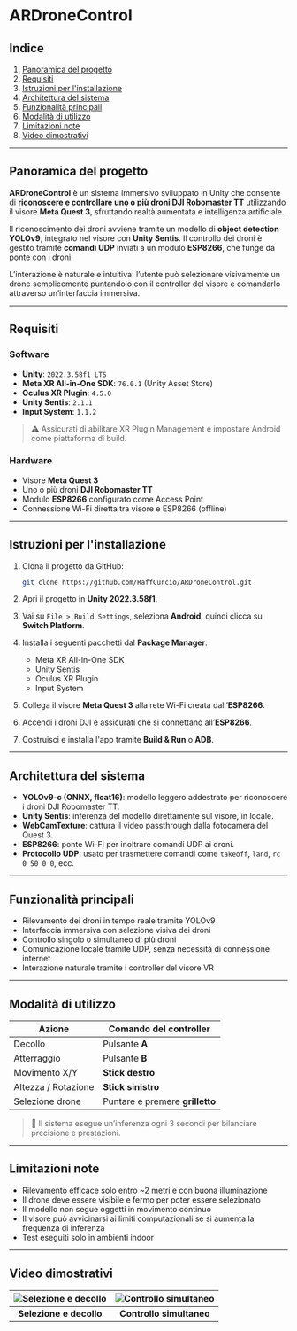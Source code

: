 # ARDroneControl

## Indice

1. [Panoramica del progetto](#panoramica-del-progetto)  
2. [Requisiti](#requisiti)  
3. [Istruzioni per l'installazione](#istruzioni-per-linstallazione)  
4. [Architettura del sistema](#architettura-del-sistema)  
5. [Funzionalità principali](#funzionalità-principali)  
6. [Modalità di utilizzo](#modalità-di-utilizzo)  
7. [Limitazioni note](#limitazioni-note)  
8. [Video dimostrativi](#video-dimostrativi)  

---

## Panoramica del progetto

**ARDroneControl** è un sistema immersivo sviluppato in Unity che consente di **riconoscere e controllare uno o più droni DJI Robomaster TT** utilizzando il visore **Meta Quest 3**, sfruttando realtà aumentata e intelligenza artificiale.

Il riconoscimento dei droni avviene tramite un modello di **object detection YOLOv9**, integrato nel visore con **Unity Sentis**. Il controllo dei droni è gestito tramite **comandi UDP** inviati a un modulo **ESP8266**, che funge da ponte con i droni.

L’interazione è naturale e intuitiva: l’utente può selezionare visivamente un drone semplicemente puntandolo con il controller del visore e comandarlo attraverso un’interfaccia immersiva.

---

## Requisiti

### Software

- **Unity**: `2022.3.58f1 LTS`
- **Meta XR All-in-One SDK**: `76.0.1` (Unity Asset Store)
- **Oculus XR Plugin**: `4.5.0`
- **Unity Sentis**: `2.1.1`
- **Input System**: `1.1.2`

> ⚠️ Assicurati di abilitare XR Plugin Management e impostare Android come piattaforma di build.

### Hardware

- Visore **Meta Quest 3**
- Uno o più droni **DJI Robomaster TT**
- Modulo **ESP8266** configurato come Access Point
- Connessione Wi-Fi diretta tra visore e ESP8266 (offline)

---

## Istruzioni per l'installazione

1. Clona il progetto da GitHub:
   ```bash
   git clone https://github.com/RaffCurcio/ARDroneControl.git
   ```
2. Apri il progetto in **Unity 2022.3.58f1**.

3. Vai su `File > Build Settings`, seleziona **Android**, quindi clicca su **Switch Platform**.

4. Installa i seguenti pacchetti dal **Package Manager**:
   - Meta XR All-in-One SDK
   - Unity Sentis
   - Oculus XR Plugin
   - Input System

5. Collega il visore **Meta Quest 3** alla rete Wi-Fi creata dall’**ESP8266**.

6. Accendi i droni DJI e assicurati che si connettano all’**ESP8266**.

7. Costruisci e installa l'app tramite **Build & Run** o **ADB**.

---

## Architettura del sistema

- **YOLOv9-c (ONNX, float16)**: modello leggero addestrato per riconoscere i droni DJI Robomaster TT.  
- **Unity Sentis**: inferenza del modello direttamente sul visore, in locale.  
- **WebCamTexture**: cattura il video passthrough dalla fotocamera del Quest 3.  
- **ESP8266**: ponte Wi-Fi per inoltrare comandi UDP ai droni.  
- **Protocollo UDP**: usato per trasmettere comandi come `takeoff`, `land`, `rc 0 50 0 0`, ecc.

---

## Funzionalità principali

- Rilevamento dei droni in tempo reale tramite YOLOv9  
- Interfaccia immersiva con selezione visiva dei droni  
- Controllo singolo o simultaneo di più droni  
- Comunicazione locale tramite UDP, senza necessità di connessione internet  
- Interazione naturale tramite i controller del visore VR  

---

## Modalità di utilizzo

| Azione             | Comando del controller        |
|--------------------|-------------------------------|
| Decollo            | Pulsante **A**                |
| Atterraggio        | Pulsante **B**                |
| Movimento X/Y      | **Stick destro**              |
| Altezza / Rotazione| **Stick sinistro**            |
| Selezione drone    | Puntare e premere **grilletto** |

> 🔁 Il sistema esegue un’inferenza ogni 3 secondi per bilanciare precisione e prestazioni.

---

## Limitazioni note

- Rilevamento efficace solo entro ~2 metri e con buona illuminazione  
- Il drone deve essere visibile e fermo per poter essere selezionato  
- Il modello non segue oggetti in movimento continuo  
- Il visore può avvicinarsi ai limiti computazionali se si aumenta la frequenza di inferenza  
- Test eseguiti solo in ambienti indoor  

---

## Video dimostrativi

<div align="center">

| ![Selezione e decollo](Media/sing.gif) | ![Controllo simultaneo](Media/cont.gif) |
|:--------------------------------------:|:----------------------------------------:|
| **Selezione e decollo**               | **Controllo simultaneo**                 |

</div>



